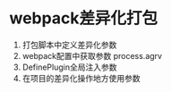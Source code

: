 # webpack差异化打包

1. 打包脚本中定义差异化参数
2. webpack配置中获取参数  process.agrv
3. DefinePlugin全局注入参数
4. 在项目的差异化操作地方使用参数